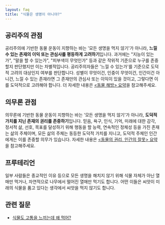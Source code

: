 ```yaml
---
layout: faq
title: "식물은 생명이 아니야?"
---
```

## 공리주의 관점

공리주의에 기반한 동물 운동이 지향하는 바는 '모든 생명을 먹지 않기'가 아니라,
**느낄 수 있는 존재의 이익 또는 관심사를 평등하게 고려하기**입니다. 과거에는
"지능이 있는가", "말을 할 수 있는가", "피부색이 무엇인가" 등과 같은 작위적 기준으로
누구를 존중할지 판단했지만 이는 차별적입니다. 공리주의자들은 '느낄 수 있는가'를
기준으로 도덕적 고려의 대상인지 여부를 판단합니다. 성별이 무엇이건, 인중이 무엇이건,
인간이건 아니건, 느낄 수 있는 존재라면 그 존재만의 관심사 또는 이익이 있을 것이고,
그렇다면 이를 도덕적으로 고려해야 합니다. 더 자세한 내용은
[\<동물 해방\> 요약](/2019/07/28/animal-liberation.html)을 참고해주세요.

## 의무론 관점

의무론에 기반한 동물 운동이 지향하는 바는 '모든 생명을 먹지 않기'가 아니라,
**도덕적 가치를 지닌 존재의 권리를 존중하기**입니다. 믿음, 욕구, 인식, 기억, 미래에
대한 감각, 정서적 삶, 선호, 목표를 달성하기 위해 행동을 할 능력, 연속적인 정체성
등을 가진 존재는 삶의 주체이며, 모든 삶의 주체는 동등한 도덕적 가치를 지니고,
도덕적 주체인 인간에게는 이를 존중할 의무가 있습니다. 자세한 내용은
[\<동물의 권리, 인간의 잘못\> 요약](/2019/08/01/animal-rights-human-wrongs.html)을
참고해주세요.

## 프루테리언

일부 사람들은 종교적인 이유 등으로 모든 생명을 해치지 않기 위해 식물 자체가 아닌
열매만 먹거나, 자연적으로 나무에서 떨어진 열매만 먹기도 합니다. 어떤 이들은 씨앗이
미래의 식물을 품고 있다는 생각에서 씨앗을 먹지 않기도 합니다.

## 관련 질문

* [식물도 고통을 느끼는데 왜 먹어?](/faqs/pain-of-plant.html)

